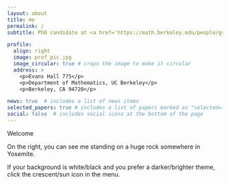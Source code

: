 ```yaml
---
layout: about
title: me
permalink: /
subtitle: PhD candidate at <a href='https://math.berkeley.edu/people/grad/dong-gyu-lim'>UC Berkeley</a>

profile:
  align: right
  image: prof_pic.jpg
  image_circular: true # crops the image to make it circular
  address: >
    <p>Evans Hall 775</p>
    <p>Department of Mathematics, UC Berkeley</p>
    <p>Berkeley, CA 94720</p>

news: true  # includes a list of news items
selected_papers: true # includes a list of papers marked as "selected={true}"
social: false  # includes social icons at the bottom of the page
---
```


Welcome 

On the right, you can see me standing on a huge rock somewhere in Yosemite.

If your background is white/black and you prefer a darker/brighter theme, click the crescent/sun icon in the menu.

<!--
I love (active and collaborative) sports. I have been playing tennis almost two years now. I love soccer too.


Write your biography here. Tell the world about yourself. Link to your favorite [subreddit](http://reddit.com). You can put a picture in, too. The code is already in, just name your picture `prof_pic.jpg` and put it in the `img/` folder.

Put your address / P.O. box / other info right below your picture. You can also disable any these elements by editing `profile` property of the YAML header of your `_pages/about.md`. Edit `_bibliography/papers.bib` and Jekyll will render your [publications page](/al-folio/publications/) automatically.

Link to your social media connections, too. This theme is set up to use [Font Awesome icons](http://fortawesome.github.io/Font-Awesome/) and [Academicons](https://jpswalsh.github.io/academicons/), like the ones below. Add your Facebook, Twitter, LinkedIn, Google Scholar, or just disable all of them. -->

